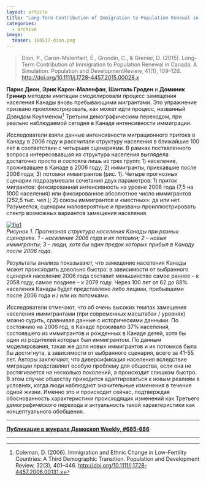 ```yaml
---
layout: article
title: "Long-Term Contribution of Immigration to Population Renewal in Canada"
categories: 
  - archive
image:
  teaser: 160517-dion.png
---
```


> Dion, P., Caron-Malenfant, É., Grondin, C., & Grenier, D. (2015). Long-Term Contribution of Immigration to Population Renewal in Canada: A Simulation. Population and DevelopmentReview, 41(1), 109–126. http://doi.org/10.1111/j.1728-4457.2015.00028.x

**Парис Дион**, **Эрик Карон-Маленфан**, **Шанталь Гроден** и **Доминик Гринир** методом имитации смоделировали процесс замещения населения Канады вновь пребывающими мигрантами. Это упражнение призвано проиллюстрировать, как может идти процесс, названный Дэвидом Коулменом[^1] Третьим демографическим переходом, при реально наблюдаемой сегодня в Канаде интенсивности иммиграции.

Исследователи взяли данные интенсивности миграционного притока в Канаду в 2006 году и рассчитали структуру населения в ближайшие 100 лет в соответствии с четырьмя сценариями. В рамках поставленного вопроса интересовавшая их структура населения выглядела достаточно просто и состояла лишь из трех групп: 1) население, проживавшее в Канаде в 2006 году; 2) иммигранты, приехавшие после 2006 года; 3) потомки иммигрантов (рис. 1). Четыре прогнозных сценарии подразумевали сочетания двух параметров: 1) приток мигрантов: фиксированная интенсивность на уровне 2006 года (7,5 на 1000 населения) или фиксированное абсолютное число иммигрантов (252,5 тыс. чел.); 2) союзы иммигрантов и «местных»: да или нет. Разумеется, сценарии маловероятные и призваны проиллюстрировать спектр возможных вариантов замещения населения.

[![fig1][f1]][f1]  
*Рисунок 1. Прогнозная структура населения Канады при разных сценариях. 1 – население 2006 года и их потомки; 2 – новые иммигранты; 3 – люди, хотя бы один предок которых прибыл в Канаду после 2006 года.*

Результаты анализа показывают, что замещение населения Канады может происходить довольно быстро: в зависимости от выбранного сценария население 2006 года составит меньшинство самое раннее – к 2058 году, самое позднее – к 2079 году. Через 100 лет от 62 до 88% населения Канады будет представлено либо лицами, прибывшими после 2006 года и / или их потомками.

Исследователи отмечают, что об очень высоких темпах замещения населения иммигрантами (при современных масштабах / уровнях) можно судить, сравнивая данные с историческими данными. По состоянию на 2006 год, в Канаде проживало 37% населения, состоявшего из иммигрантов и рожденных в Канаде детей, хотя бы один из родителей которых был иммигрантом. По данным моделирования, такая же доля новых иммигрантов и их потомков была бы достигнута, в зависимости от выбранного сценария, всего за 41-55 лет. Авторы заключают, что диверсификация населения вследствие миграции представляет особую проблему для общества, если она не растягивается на несколько поколений, а происходит слишком быстро. В этом случае обществу приходится адаптироваться к новым реалиям в условиях, когда люди наблюдают значительные изменения в течение одной жизни. Именно это и происходит сейчас, подтверждая обоснованность характеристики происходящих изменений как Третьего демографического перехода и актуальность такой характеристики как концептуального обобщения.

[f1]: /dem-digest/images/2016/685-fig-03.png

[^1]: Coleman, D. (2006). Immigration and Ethnic Change in Low-Fertility Countries: A Third Demographic Transition. Population and Development Review, 32(3), 401–446. http://doi.org/10.1111/j.1728-4457.2006.00131.x


***
**[Публикация в жунрале Демоскоп Weekly, #685-686](http://demoscope.ru/weekly/2016/0685/digest03.php)**  

***